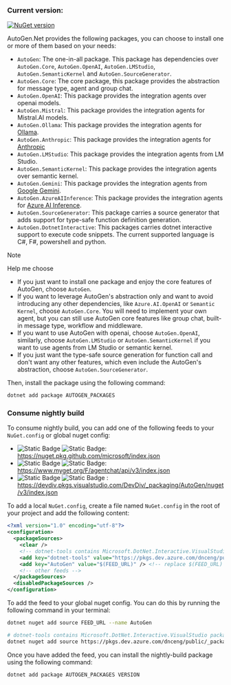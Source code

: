 ### Current version:

[![NuGet version](https://badge.fury.io/nu/AutoGen.Core.svg)](https://badge.fury.io/nu/AutoGen.Core)

AutoGen.Net provides the following packages, you can choose to install one or more of them based on your needs:

- `AutoGen`: The one-in-all package. This package has dependencies over `AutoGen.Core`, `AutoGen.OpenAI`, `AutoGen.LMStudio`, `AutoGen.SemanticKernel` and `AutoGen.SourceGenerator`.
- `AutoGen.Core`: The core package, this package provides the abstraction for message type, agent and group chat.
- `AutoGen.OpenAI`: This package provides the integration agents over openai models.
- `AutoGen.Mistral`: This package provides the integration agents for Mistral.AI models.
- `AutoGen.Ollama`: This package provides the integration agents for [Ollama](https://ollama.com/).
- `AutoGen.Anthropic`: This package provides the integration agents for [Anthropic](https://www.anthropic.com/api)
- `AutoGen.LMStudio`: This package provides the integration agents from LM Studio.
- `AutoGen.SemanticKernel`: This package provides the integration agents over semantic kernel.
- `AutoGen.Gemini`: This package provides the integration agents from [Google Gemini](https://gemini.google.com/).
- `AutoGen.AzureAIInference`: This package provides the integration agents for [Azure AI Inference](https://www.nuget.org/packages/Azure.AI.Inference).
- `AutoGen.SourceGenerator`: This package carries a source generator that adds support for type-safe function definition generation.
- `AutoGen.DotnetInteractive`: This packages carries dotnet interactive support to execute code snippets. The current supported language is C#, F#, powershell and python.

>[!Note]
> Help me choose
> - If you just want to install one package and enjoy the core features of AutoGen, choose `AutoGen`.
> - If you want to leverage AutoGen's abstraction only and want to avoid introducing any other dependencies, like `Azure.AI.OpenAI` or `Semantic Kernel`, choose `AutoGen.Core`. You will need to implement your own agent, but you can still use AutoGen core features like group chat, built-in message type, workflow and middleware.
>- If you want to use AutoGen with openai, choose `AutoGen.OpenAI`, similarly, choose `AutoGen.LMStudio` or `AutoGen.SemanticKernel` if you want to use agents from LM Studio or semantic kernel.
>- If you just want the type-safe source generation for function call and don't want any other features, which even include the AutoGen's abstraction, choose `AutoGen.SourceGenerator`.

Then, install the package using the following command:

```bash
dotnet add package AUTOGEN_PACKAGES
```

### Consume nightly build
To consume nightly build, you can add one of the following feeds to your `NuGet.config` or global nuget config:
- ![Static Badge](https://img.shields.io/badge/public-blue?style=flat) ![Static Badge](https://img.shields.io/badge/github-grey?style=flat): https://nuget.pkg.github.com/microsoft/index.json
- ![Static Badge](https://img.shields.io/badge/public-blue?style=flat) ![Static Badge](https://img.shields.io/badge/myget-grey?style=flat): https://www.myget.org/F/agentchat/api/v3/index.json
- ![Static Badge](https://img.shields.io/badge/internal-blue?style=flat) ![Static Badge](https://img.shields.io/badge/azure_devops-grey?style=flat) : https://devdiv.pkgs.visualstudio.com/DevDiv/_packaging/AutoGen/nuget/v3/index.json

To add a local `NuGet.config`, create a file named `NuGet.config` in the root of your project and add the following content:
```xml
<?xml version="1.0" encoding="utf-8"?>
<configuration>
  <packageSources>
    <clear />
    <!-- dotnet-tools contains Microsoft.DotNet.Interactive.VisualStudio package, which is used by AutoGen.DotnetInteractive -->
    <add key="dotnet-tools" value="https://pkgs.dev.azure.com/dnceng/public/_packaging/dotnet-tools/nuget/v3/index.json" />
    <add key="AutoGen" value="$(FEED_URL)" /> <!-- replace $(FEED_URL) with the feed url -->
    <!-- other feeds -->
  </packageSources>
  <disabledPackageSources />
</configuration>
```

To add the feed to your global nuget config. You can do this by running the following command in your terminal:
```bash
dotnet nuget add source FEED_URL --name AutoGen

# dotnet-tools contains Microsoft.DotNet.Interactive.VisualStudio package, which is used by AutoGen.DotnetInteractive
dotnet nuget add source https://pkgs.dev.azure.com/dnceng/public/_packaging/dotnet-tools/nuget/v3/index.json --name dotnet-tools
```

Once you have added the feed, you can install the nightly-build package using the following command:
```bash
dotnet add package AUTOGEN_PACKAGES VERSION
```


